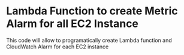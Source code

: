 # Lambda Function to create Metric Alarm for all EC2 Instance

This code will allow to programatically create Lambda function and CloudWatch Alarm for each EC2 instance 
